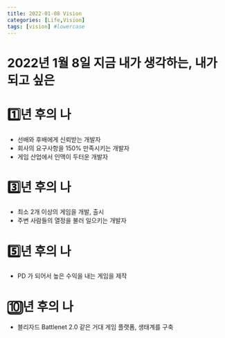 ```yaml
---
title: 2022-01-08 Vision
categories: [Life,Vision]
tags: [vision] #lowercase    
---
```


# 2022년 1월 8일 지금 내가 생각하는, 내가 되고 싶은

# 1️⃣년 후의 나
- 선배와 후배에게 신뢰받는 개발자
- 회사의 요구사항을 150% 만족시키는 개발자
- 게임 산업에서 인맥이 두터운 개발자

# 3️⃣년 후의 나
- 최소 2개 이상의 게임을 개발, 출시
- 주변 사람들의 열정을 불러 일으키는 개발자  

# 5️⃣년 후의 나
- PD 가 되어서 높은 수익을 내는 게임을 제작

# 🔟년 후의 나
- 블리자드 Battlenet 2.0 같은 거대 게임 플랫폼, 생태계를 구축
